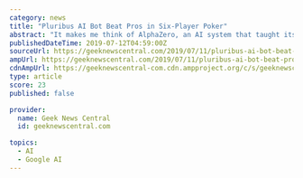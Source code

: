 ```yaml
---
category: news
title: "Pluribus AI Bot Beat Pros in Six-Player Poker"
abstract: "It makes me think of AlphaZero, an AI system that taught itself how to master chess, shogi, and Go. AlphaZero was created by DeepMind. Pluribus is a new AI bot that was created in a collaboration between Facebook and Carnegie Mellon University. In recent ..."
publishedDateTime: 2019-07-12T04:59:00Z
sourceUrl: https://geeknewscentral.com/2019/07/11/pluribus-ai-bot-beat-pros-in-six-player-poker/
ampUrl: https://geeknewscentral.com/2019/07/11/pluribus-ai-bot-beat-pros-in-six-player-poker/amp/
cdnAmpUrl: https://geeknewscentral-com.cdn.ampproject.org/c/s/geeknewscentral.com/2019/07/11/pluribus-ai-bot-beat-pros-in-six-player-poker/amp/
type: article
score: 23
published: false

provider:
  name: Geek News Central
  id: geeknewscentral.com

topics:
  - AI
  - Google AI
---
```

